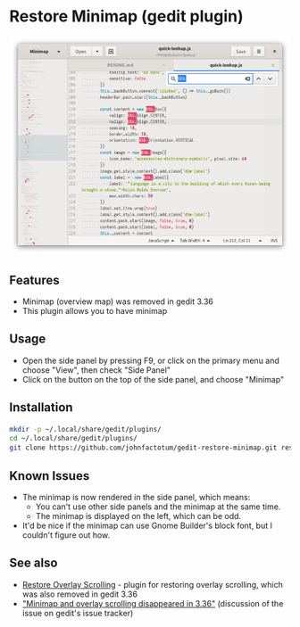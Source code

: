 # Restore Minimap (gedit plugin)

![Screenshot](screenshot.png)

## Features

* Minimap (overview map) was removed in gedit 3.36
* This plugin allows you to have minimap

## Usage

* Open the side panel by pressing F9, or click on the primary menu and choose "View", then check "Side Panel"
* Click on the button on the top of the side panel, and choose "Minimap"

## Installation
```bash
mkdir -p ~/.local/share/gedit/plugins/
cd ~/.local/share/gedit/plugins/
git clone https://github.com/johnfactotum/gedit-restore-minimap.git restore-minimap
```

## Known Issues
* The minimap is now rendered in the side panel, which means:
  * You can't use other side panels and the minimap at the same time.
  * The minimap is displayed on the left, which can be odd.
* It'd be nice if the minimap can use Gnome Builder's block font, but I couldn't figure out how.

## See also
* [Restore Overlay Scrolling](https://github.com/johnfactotum/gedit-restore-overlay-scrolling) - plugin for restoring overlay scrolling, which was also removed in gedit 3.36
* ["Minimap and overlay scrolling disappeared in 3.36"](https://gitlab.gnome.org/GNOME/gedit/issues/285) (discussion of the issue on gedit's issue tracker)
